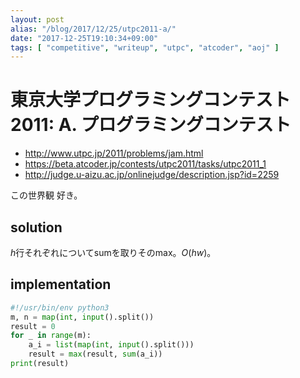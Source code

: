 ```yaml
---
layout: post
alias: "/blog/2017/12/25/utpc2011-a/"
date: "2017-12-25T19:10:34+09:00"
tags: [ "competitive", "writeup", "utpc", "atcoder", "aoj" ]
---
```


# 東京大学プログラミングコンテスト2011: A. プログラミングコンテスト

-   <http://www.utpc.jp/2011/problems/jam.html>
-   <https://beta.atcoder.jp/contests/utpc2011/tasks/utpc2011_1>
-   <http://judge.u-aizu.ac.jp/onlinejudge/description.jsp?id=2259>

この世界観 好き。

## solution

$h$行それぞれについてsumを取りそのmax。$O(hw)$。

## implementation

``` python
#!/usr/bin/env python3
m, n = map(int, input().split())
result = 0
for _ in range(m):
    a_i = list(map(int, input().split()))
    result = max(result, sum(a_i))
print(result)
```
